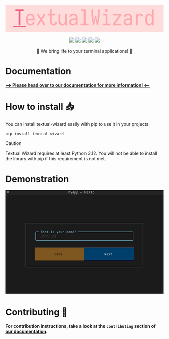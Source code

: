 <p align="center">
  <img src="https://raw.githubusercontent.com/SkwalExe/textual-wizard/main/assets/logo.png">
</p>

<p align="center">
  <img src="https://img.shields.io/github/license/SkwalExe/textual-wizard?style=for-the-badge">
  <img src="https://img.shields.io/github/stars/SkwalExe/textual-wizard?style=for-the-badge">
  <img src="https://img.shields.io/github/issues/SkwalExe/textual-wizard?color=blueviolet&style=for-the-badge">
  <img src="https://img.shields.io/github/forks/SkwalExe/textual-wizard?color=teal&style=for-the-badge">
  <img src="https://img.shields.io/github/issues-pr/SkwalExe/textual-wizard?color=tomato&style=for-the-badge">

</p>

<p align="center">💠 We bring life to your terminal applications! 💠</p>

# Documentation

[**--> Please head over to our documentation for more information! <--**](https://textual-wizard.skwal.net)

# How to install 📥

You can install textual-wizard easily with pip to use it in your projects:

```bash
pip install textual-wizard
```

> [!CAUTION]
> Textual Wizard requires at least Python 3.12.
> You will not be able to install the library with pip if this requirement is not met.

# Demonstration

![Demo gif](docs/demo.gif)

# Contributing 🤝

**For contribution instructions, take a look at the `contributing` section of [our documentation](https://textual-wizard.skwal.net/).**
